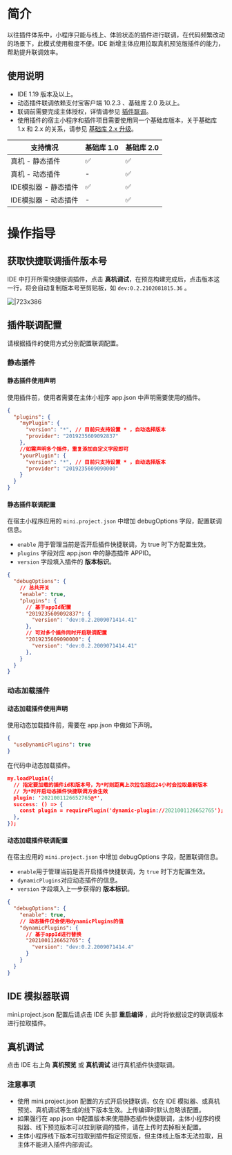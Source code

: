 
# 简介
以往插件体系中，小程序只能与线上、体验状态的插件进行联调，在代码频繁改动的场景下，此模式使用极度不便。IDE 新增主体应用拉取真机预览版插件的能力，帮助提升联调效率。

## 使用说明

- IDE 1.19 版本及以上。
- 动态插件联调依赖支付宝客户端 10.2.3 、基础库 2.0 及以上。
- 联调前需要完成主体授权，详情请参见 [插件联调](https://opendocs.alipay.com/mini/plugin/test)。
- 使用插件的宿主小程序和插件项目需要使用同一个基础库版本，关于基础库 1.x 和 2.x 的关系，请参见 [基础库 2.x 升级](https://opendocs.alipay.com/mini/framework/lib-upgrade-v2)。

| **支持情况** | **基础库 1.0** | **基础库 2.0** |
| --- | --- | --- |
| 真机 - 静态插件 | ✅ | ✅ |
| 真机 - 动态插件 | - | ✅ |
| IDE模拟器 - 静态插件 | ✅  | ✅ |
| IDE模拟器 - 动态插件 | - | ✅ |


# 操作指导

## 获取快捷联调插件版本号
IDE 中打开所需快捷联调插件，点击 **真机调试**，在预览构建完成后，点击版本这一行，将会自动复制版本号至剪贴板，如 `dev:0.2.2102081815.36` 。

![|723x386](https://mdn.alipayobjects.com/afts/img/A*jPReSYyO6RsAAAAAAAAAAAAAAa8wAA/original?bz=openpt_doc&t=rHHDsyqpjbGM5TLgBwFouAAAAABkMK8AAAAA#align=left&display=inline&height=700&margin=%5Bobject%20Object%5D&originHeight=700&originWidth=1310&status=done&style=none&width=1310)

## 插件联调配置
请根据插件的使用方式分别配置联调配置。

### 静态插件

#### 静态插件使用声明
使用插件前，使用者需要在主体小程序 app.json 中声明需要使用的插件。
```json
{
  "plugins": {
    "myPlugin": {
      "version": "*", // 目前只支持设置 * ，自动选择版本
      "provider": "2019235609092837"
    },
    //如需声明多个插件，重复添加自定义字段即可
    "yourPlugin": {
      "version": "*", // 目前只支持设置 * ，自动选择版本
      "provider": "2019235609090000"  
    }
  }
}
```

#### 静态插件联调配置
在宿主小程序应用的 `mini.project.json` 中增加 debugOptions 字段，配置联调信息。

- `enable` 用于管理当前是否开启插件快捷联调，为 true 时下方配置生效。
- `plugins` 字段对应 app.json 中的静态插件 APPID。
- `version` 字段填入插件的 **版本标识**。


```json
{
  "debugOptions": {
    // 总共开关
    "enable": true,
    "plugins": {
      // 基于appId配置
      "2019235609092837": {
        "version": "dev:0.2.2009071414.41"
      },
      // 可对多个插件同时开启联调配置
      "2019235609090000": {
        "version": "dev:0.2.2009071414.41"
      },
    }
  }
}
```

### 动态加载插件

#### 动态加载插件使用声明
使用动态加载插件前，需要在 app.json 中做如下声明。

```json
{
  "useDynamicPlugins": true
}
```
在代码中动态加载插件。

```json
my.loadPlugin({
  // 指定要加载的插件id和版本号，为*时则距离上次拉包超过24小时会拉取最新版本
  // 为*时开启动态插件快捷联调方会生效
  plugin: '2021001126652765@*', 
  success: () => {
    const plugin = requirePlugin('dynamic-plugin://2021001126652765');
  },
});
```

#### 动态加载插件联调配置
在宿主应用的 `mini.project.json` 中增加 debugOptions 字段，配置联调信息。

- `enable`用于管理当前是否开启插件快捷联调，为 `true` 时下方配置生效。
- `dynamicPlugins`对应动态插件的信息。
- `version` 字段填入上一步获得的 **版本标识**。


```json
{
  "debugOptions": {
    "enable": true,
    // 动态插件仅会使用dynamicPlugins的值
    "dynamicPlugins": {
      // 基于appId进行替换
      "2021001126652765": {
        "version": "dev:0.2.2009071414.4"
      }
    }
  }
}
```

## IDE 模拟器联调
mini.project.json 配置后请点击 IDE 头部 **重启编译** ，此时将依据设定的联调版本进行拉取插件。

## 真机调试
点击 IDE 右上角 **真机预览** 或 **真机调试** 进行真机插件快捷联调。

### 注意事项

- 使用 mini.project.json 配置的方式开启快捷联调，仅在 IDE 模拟器、或真机预览、真机调试等生成的线下版本生效。上传编译时默认忽略该配置。
- 如果强行在 app.json 中配置版本来使用静态插件快捷联调，主体小程序的模拟器、线下预览版本可以拉到联调的插件，请在上传时去掉相关配置。
- 主体小程序线下版本可拉取到插件指定预览版，但主体线上版本无法拉取，且主体不能进入插件内部调试。

